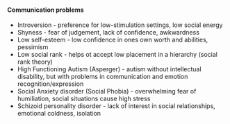 #### Communication problems
* Introversion - preference for low-stimulation settings, low social energy
* Shyness - fear of judgement, lack of confidence, awkwardness
* Low self-esteem - low confidence in ones own worth and abilities, pessimism
* Low social rank - helps ot accept low placement in a hierarchy (social rank theory)
* High Functioning Autism (Asperger) - autism without intellectual disability, but with problems in communication and emotion recognition/expression 
* Social Anxiety disorder (Social Phobia) - overwhelming fear of humiliation, social situations cause high stress
* Schizoid personality disorder - lack of interest in social relationships, emotional coldness, isolation
